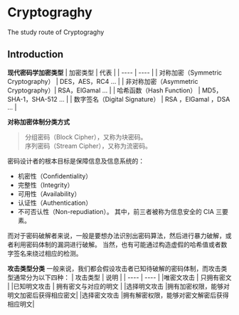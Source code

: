 # Cryptograghy
The study route of Cryptograghy

## Introduction

**现代密码学加密类型**
|              加密类型                 |                  代表                |
|                ----                  |                  ----                |
|  对称加密（Symmetric Cryptography）   |       DES，AES，RC4 ...              |
|  非对称加密（Asymmetric Cryptography）|       RSA，ElGamal ...               |
|  哈希函数（Hash Function）            |       MD5，SHA-1，SHA-512 ...        |
|  数字签名（Digital Signature）        |       RSA ，ElGamal ，DSA ...        |



**对称加密体制分类方式**

> 分组密码（Block Cipher），又称为块密码。  
> 序列密码（Stream Cipher），又称为流密码。



密码设计者的根本目标是保障信息及信息系统的：
* 机密性（Confidentiality）
* 完整性（Integrity）
* 可用性（Availability）
* 认证性（Authentication）
* 不可否认性（Non-repudiation）。
其中，前三者被称为信息安全的 CIA 三要素。


而对于密码破解者来说，一般是要想办法识别出密码算法，然后进行暴力破解，或者利用密码体制的漏洞进行破解。
当然，也有可能通过构造虚假的哈希值或者数字签名来绕过相应的检测。



**攻击类型分类**
一般来说，我们都会假设攻击者已知待破解的密码体制，而攻击类型通常分为以下四种：
|  攻击类型   |                  说明                |
|    ----    |                  ----                |
|唯密文攻击	 |              只拥有密文               |
|已知明文攻击	|          拥有密文与对应的明文          |
|选择明文攻击	|拥有加密权限，能够对明文加密后获得相应密文|
|选择密文攻击	|拥有解密权限，能够对密文解密后获得相应明文|
